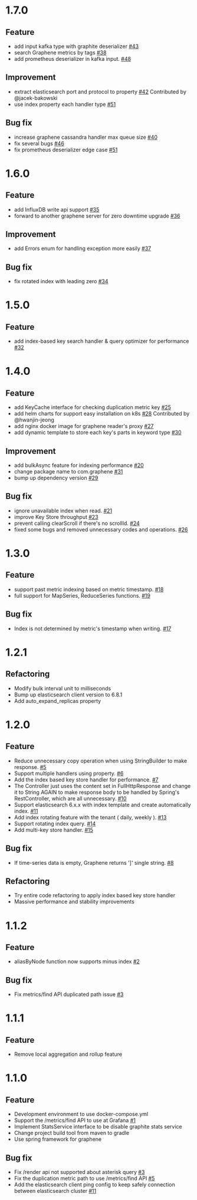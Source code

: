 # 1.7.0

## Feature
- add input kafka type with graphite deserializer [#43](https://github.com/graphene-monitoring/graphene/pull/43)
- search Graphene metrics by tags [#38](https://github.com/graphene-monitoring/graphene/pull/38)
- add prometheus deserializer in kafka input. [#48](https://github.com/graphene-monitoring/graphene/pull/48)

## Improvement
- extract elasticsearch port and protocol to property [#42](https://github.com/graphene-monitoring/graphene/pull/42) Contributed by @jacek-bakowski
- use index property each handler type [#51](https://github.com/graphene-monitoring/graphene/pull/51)

## Bug fix
- increase graphene cassandra handler max queue size [#40](https://github.com/graphene-monitoring/graphene/pull/40)
- fix several bugs [#46](https://github.com/graphene-monitoring/graphene/pull/46)
- fix prometheus deserializer edge case [#51](https://github.com/graphene-monitoring/graphene/pull/51)

# 1.6.0

## Feature
- add InfluxDB write api support [#35](https://github.com/graphene-monitoring/graphene/pull/35)
- forward to another graphene server for zero downtime upgrade [#36](https://github.com/graphene-monitoring/graphene/pull/36)

## Improvement
- add Errors enum for handling exception more easily [#37](https://github.com/graphene-monitoring/graphene/pull/37)

## Bug fix
- fix rotated index with leading zero [#34](https://github.com/graphene-monitoring/graphene/pull/34)

# 1.5.0

## Feature
- add index-based key search handler & query optimizer for performance [#32](https://github.com/graphene-monitoring/graphene/pull/32)

# 1.4.0

## Feature
- add KeyCache interface for checking duplication metric key [#25](https://github.com/graphene-monitoring/graphene/pull/25)
- add helm charts for support easy installation on k8s [#28](https://github.com/graphene-monitoring/graphene/pull/28) Contributed by @hwanjin-jeong
- add nginx docker image for graphene reader's proxy [#27](https://github.com/graphene-monitoring/graphene/pull/27)
- add dynamic template to store each key's parts in keyword type [#30](https://github.com/graphene-monitoring/graphene/pull/30)

## Improvement
- add bulkAsync feature for indexing performance [#20](https://github.com/graphene-monitoring/graphene/pull/20)
- change package name to com.graphene [#31](https://github.com/graphene-monitoring/graphene/pull/31)
- bump up dependency version [#29](https://github.com/graphene-monitoring/graphene/pull/29)

## Bug fix
- ignore unavailable index when read. [#21](https://github.com/graphene-monitoring/graphene/pull/21)
- improve Key Store throughput [#23](https://github.com/graphene-monitoring/graphene/pull/23)
- prevent calling clearScroll if there's no scrollId. [#24](https://github.com/graphene-monitoring/graphene/pull/24)
- fixed some bugs and removed unnecessary codes and operations. [#26](https://github.com/graphene-monitoring/graphene/pull/26)

# 1.3.0

## Feature
- support past metric indexing based on metric timestamp. [#18](https://github.com/graphene-monitoring/graphene/pull/18)
- full support for MapSeries, ReduceSeries functions. [#19](https://github.com/graphene-monitoring/graphene/pull/19)

## Bug fix
- Index is not determined by metric's timestamp when writing. [#17](https://github.com/graphene-monitoring/graphene/issues/17)

# 1.2.1

## Refactoring
- Modify bulk interval unit to milliseconds
- Bump up elasticsearch client version to 6.8.1
- Add auto_expand_replicas property

# 1.2.0

## Feature
- Reduce unnecessary copy operation when using StringBuilder to make response. [#5](https://github.com/graphene-monitoring/graphene/pull/5)
- Support multiple handlers using property. [#6](https://github.com/graphene-monitoring/graphene/pull/6)
- Add the index based key store handler for performance. [#7](https://github.com/graphene-monitoring/graphene/pull/7)
- The Controller just uses the content set in FullHttpResponse and change it to String AGAIN to make response body to be handled by Spring's RestController, which are all unnecessary. [#10](https://github.com/graphene-monitoring/graphene/pull/10)
- Support elasticsearch 6.x.x with index template and create automatically index. [#11](https://github.com/graphene-monitoring/graphene/pull/11)
- Add index rotating feature with the tenant ( daily, weekly ). [#13](https://github.com/graphene-monitoring/graphene/pull/13)
- Support rotating index query. [#14](https://github.com/graphene-monitoring/graphene/pull/14)
- Add multi-key store handler. [#15](https://github.com/graphene-monitoring/graphene/pull/15)

## Bug fix
- If time-series data is empty, Graphene returns ']' single string. [#8](https://github.com/graphene-monitoring/graphene/pull/8)

## Refactoring
- Try entire code refactoring to apply index based key store handler
- Massive performance and stability improvements

# 1.1.2

## Feature
- aliasByNode function now supports minus index [#2](https://github.com/graphene-monitoring/graphene/pull/2)

## Bug fix
- Fix metrics/find API duplicated path issue [#3](https://github.com/graphene-monitoring/graphene/pull/3)

# 1.1.1

## Feature
- Remove local aggregation and rollup feature

# 1.1.0

## Feature
- Development environment to use docker-compose.yml
- Support the /metrics/find API to use at Grafana [#1](https://github.com/Dark0096/disthene-reader/issues/1) 
- Implement StatsService interface to be disable graphite stats service
- Change project build tool from maven to gradle
- Use spring framework for graphene

## Bug fix
- Fix /render api not supported about asterisk query [#3](https://github.com/Dark0096/disthene-reader/issues/3)
- Fix the duplication metric path to use /metrics/find API [#5](https://github.com/Dark0096/disthene-reader/issues/5)
- Add the elasticsearch client ping config to keep safely connection between elasticsearch cluster [#11](https://github.com/Dark0096/disthene-reader/issues/11) 
